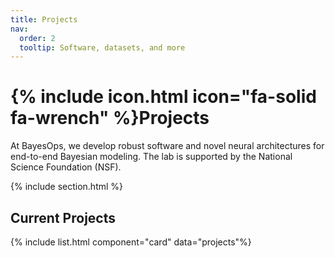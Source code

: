 ```yaml
---
title: Projects
nav:
  order: 2
  tooltip: Software, datasets, and more
---
```


# {% include icon.html icon="fa-solid fa-wrench" %}Projects

At BayesOps, we develop robust software and novel neural architectures for end-to-end Bayesian modeling. The lab is supported by the National Science Foundation (NSF).

{% include section.html %}

## Current Projects

{% include list.html component="card" data="projects"%}
